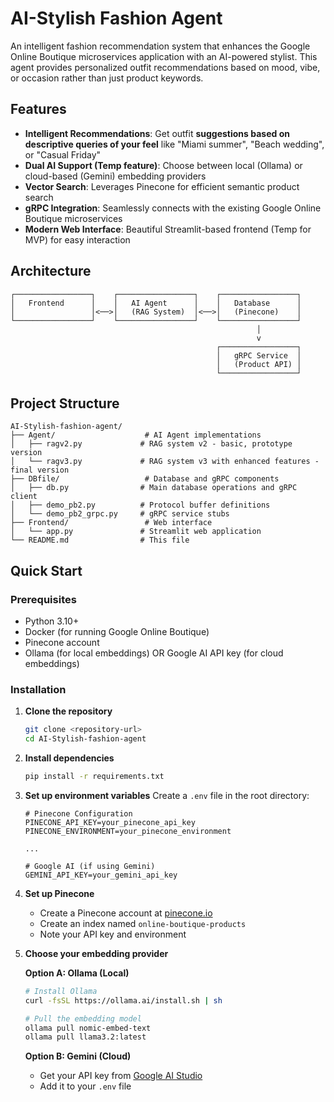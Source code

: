 # AI-Stylish Fashion Agent

An intelligent fashion recommendation system that enhances the Google Online Boutique microservices application with an AI-powered stylist. This agent provides personalized outfit recommendations based on mood, vibe, or occasion rather than just product keywords.


## Features

- **Intelligent Recommendations**: Get outfit **suggestions based on descriptive queries of your feel** like "Miami summer", "Beach wedding", or "Casual Friday"
- **Dual AI Support (Temp feature)**: Choose between local (Ollama) or cloud-based (Gemini) embedding providers
- **Vector Search**: Leverages Pinecone for efficient semantic product search
- **gRPC Integration**: Seamlessly connects with the existing Google Online Boutique microservices
- **Modern Web Interface**: Beautiful Streamlit-based frontend (Temp for MVP) for easy interaction


## Architecture

```
┌─────────────────┐    ┌─────────────────┐    ┌─────────────────┐
│   Frontend      │    │   AI Agent      │    │   Database      │
│                 │<──>│   (RAG System)  │<──>│   (Pinecone)    │
└─────────────────┘    └─────────────────┘    └─────────────────┘
                                                       │
                                                       v
                                              ┌─────────────────┐
                                              │   gRPC Service  │
                                              │   (Product API) │
                                              └─────────────────┘
```

## Project Structure

```
AI-Stylish-fashion-agent/
├── Agent/                    # AI Agent implementations
│   ├── ragv2.py             # RAG system v2 - basic, prototype version
│   └── ragv3.py             # RAG system v3 with enhanced features - final version
├── DBfile/                   # Database and gRPC components
│   ├── db.py                # Main database operations and gRPC client
│   ├── demo_pb2.py          # Protocol buffer definitions
│   └── demo_pb2_grpc.py     # gRPC service stubs
├── Frontend/                 # Web interface
│   └── app.py               # Streamlit web application
└── README.md                # This file
```

## Quick Start

### Prerequisites

- Python 3.10+
- Docker (for running Google Online Boutique)
- Pinecone account
- Ollama (for local embeddings) OR Google AI API key (for cloud embeddings)

### Installation

1. **Clone the repository**
   ```bash
   git clone <repository-url>
   cd AI-Stylish-fashion-agent
   ```

2. **Install dependencies**
   ```bash
   pip install -r requirements.txt
   ```

3. **Set up environment variables**
   Create a `.env` file in the root directory:
   ```env
   # Pinecone Configuration
   PINECONE_API_KEY=your_pinecone_api_key
   PINECONE_ENVIRONMENT=your_pinecone_environment

   ...
   
   # Google AI (if using Gemini)
   GEMINI_API_KEY=your_gemini_api_key
   ```

4. **Set up Pinecone**
   - Create a Pinecone account at [pinecone.io](https://pinecone.io)
   - Create an index named `online-boutique-products`
   - Note your API key and environment

5. **Choose your embedding provider**

   **Option A: Ollama (Local)**
   ```bash
   # Install Ollama
   curl -fsSL https://ollama.ai/install.sh | sh
   
   # Pull the embedding model
   ollama pull nomic-embed-text
   ollama pull llama3.2:latest 
   ```

   **Option B: Gemini (Cloud)**
   - Get your API key from [Google AI Studio](https://aistudio.google.com/)
   - Add it to your `.env` file

<!-- 
### Running the Application

1. **Start the Google Online Boutique services**
   ```bash
   # Clone and run the microservices demo
   git clone https://github.com/GoogleCloudPlatform/microservices-demo.git
   cd microservices-demo
   ./scripts/start.sh
   ```

2. **Populate the database**
   ```bash
   python DBfile/db.py
   ```

3. **Run the AI Agent**
   ```bash
   # For interactive CLI version
   python Agent/ragv3.py
   
   # For web interface
   streamlit run Frontend/app.py
   ```

## 🎯 Usage

### Command Line Interface

Run the agent and describe what you're looking for:

```bash
python Agent/ragv3.py
```

Example interactions:
- "I need something for a Miami summer vacation"
- "What should I wear to a beach wedding?"
- "Looking for a casual Friday outfit"
- "I want something elegant for a dinner date"

### Web Interface

Access the beautiful web interface at `http://localhost:8501`:

1. Open your browser
2. Navigate to the Streamlit app
3. Enter your style description
4. Click "Find My Style" for recommendations

## 🔧 Configuration

### Embedding Providers

**Ollama (Recommended for local development)**
- Pros: Free, runs locally, no API limits
- Cons: Requires local setup, uses more resources

**Gemini (Recommended for production)**
- Pros: Cloud-based, high-quality embeddings, easy setup
- Cons: Requires API key, has usage limits

### Pinecone Configuration

The system uses Pinecone for vector storage and retrieval. Configure your index with:
- **Index Name**: `online-boutique-products`
- **Metric**: `cosine`
- **Dimension**: Automatically detected based on embedding model

## 🛠️ Development

### Adding New Features

1. **New Recommendation Logic**: Modify the `recommend_products()` function in the Agent files
2. **UI Improvements**: Update the Streamlit app in `Frontend/app.py`
3. **Database Schema**: Modify the gRPC protobuf definitions and regenerate

### Testing

```bash
# Test the RAG system
python Agent/ragv3.py

# Test the web interface
streamlit run Frontend/app.py
```

## 📊 Performance

- **Query Response Time**: < 2 seconds for most queries
- **Embedding Generation**: ~500ms (Ollama) / ~200ms (Gemini)
- **Vector Search**: ~100ms average
- **Recommendation Generation**: ~1-3 seconds depending on model

## 🤝 Contributing

1. Fork the repository
2. Create a feature branch (`git checkout -b feature/amazing-feature`)
3. Commit your changes (`git commit -m 'Add some amazing feature'`)
4. Push to the branch (`git push origin feature/amazing-feature`)
5. Open a Pull Request

## 📝 License

This project is licensed under the MIT License - see the [LICENSE](LICENSE) file for details.

## 🙏 Acknowledgments

- [Google Cloud Platform](https://cloud.google.com/) for the microservices demo
- [Pinecone](https://pinecone.io/) for vector database services
- [Ollama](https://ollama.ai/) for local AI model hosting
- [Streamlit](https://streamlit.io/) for the web interface

## 📞 Support

If you encounter any issues or have questions:

1. Check the [Issues](https://github.com/your-repo/issues) page
2. Create a new issue with detailed information
3. Contact the development team

---

**Happy Styling! 👗✨** -->


